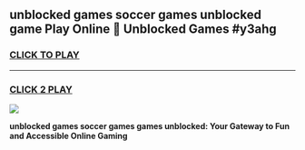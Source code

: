 
## unblocked games soccer games unblocked game Play Online 👋 Unblocked Games #y3ahg
<h3>
<a href="https://premium.freeplayer.one?title=unblocked_games_soccer_games&ref=21F">CLICK TO PLAY</a></h3>
<hr>

<h3>
<a href="https://premium.freeplayer.one?title=unblocked_games_soccer_games&ref=21F">CLICK 2 PLAY</a>
  
</h3>

<a href="https://premium.freeplayer.one?title=unblocked_games_soccer_games&ref=21F/"><img src="https://clearcache.store/games.png"></a>


**unblocked games soccer games games unblocked: Your Gateway to Fun and Accessible Online Gaming**
